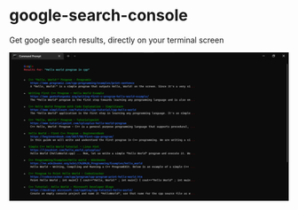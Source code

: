 # google-search-console
Get google search results, directly on your terminal screen
<p align="center">
  <img src="src/images/runtime.png">
  </p>
